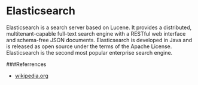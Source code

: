 Elasticsearch
==============
Elasticsearch is a search server based on Lucene. It provides a distributed, multitenant-capable full-text search engine with a RESTful web interface and schema-free JSON documents. Elasticsearch is developed in Java and is released as open source under the terms of the Apache License. Elasticsearch is the second most popular enterprise search engine.

###Referrences
* [wikipedia.org](http://en.wikipedia.org/wiki/Elasticsearch)

